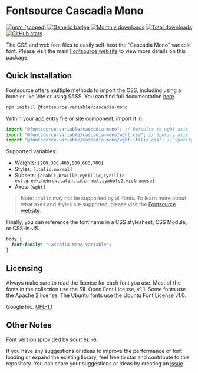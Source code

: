 # Fontsource Cascadia Mono

[![npm (scoped)](https://img.shields.io/npm/v/@fontsource-variable/cascadia-mono?color=brightgreen)](https://www.npmjs.com/package/@fontsource-variable/cascadia-mono) [![Generic badge](https://img.shields.io/badge/fontsource-passing-brightgreen)](https://github.com/fontsource/fontsource) [![Monthly downloads](https://badgen.net/npm/dm/@fontsource-variable/cascadia-mono)](https://github.com/fontsource/fontsource) [![Total downloads](https://badgen.net/npm/dt/@fontsource-variable/cascadia-mono)](https://github.com/fontsource/fontsource) [![GitHub stars](https://img.shields.io/github/stars/fontsource/fontsource.svg?style=social&label=Star)](https://github.com/fontsource/fontsource/stargazers)

The CSS and web font files to easily self-host the “Cascadia Mono” variable font. Please visit the main [Fontsource website](https://fontsource.org/fonts/cascadia-mono) to view more details on this package.

## Quick Installation

Fontsource offers multiple methods to import the CSS, including using a bundler like Vite or using SASS. You can find full documentation [here](https://fontsource.org/docs/getting-started/introduction).

```javascript
npm install @fontsource-variable/cascadia-mono
```

Within your app entry file or site component, import it in.

```javascript
import "@fontsource-variable/cascadia-mono"; // Defaults to wght axis
import "@fontsource-variable/cascadia-mono/wght.css"; // Specify axis
import "@fontsource-variable/cascadia-mono/wght-italic.css"; // Specify axis and style
```

Supported variables:
- Weights: `[200,300,400,500,600,700]`
- Styles: `[italic,normal]`
- Subsets: `[arabic,braille,cyrillic,cyrillic-ext,greek,hebrew,latin,latin-ext,symbols2,vietnamese]`
- Axes: `[wght]`

> Note: `italic` may not be supported by all fonts. To learn more about what axes and styles are supported, please visit the [Fontsource website](https://fontsource.org/fonts/cascadia-mono).

Finally, you can reference the font name in a CSS stylesheet, CSS Module, or CSS-in-JS.

```css
body {
  font-family: "Cascadia Mono Variable";
}
```

## Licensing
Always make sure to read the license for each font you use. Most of the fonts in the collection use the SIL Open Font License, v1.1. Some fonts use the Apache 2 license. The Ubuntu fonts use the Ubuntu Font License v1.0.

Google Inc.
[OFL-1.1](http://scripts.sil.org/OFL)

## Other Notes
Font version (provided by source): `v5`.

If you have any suggestions or ideas to improve the performance of font loading or expand the existing library, feel free to star and contribute to this repository. You can share your suggestions or ideas by creating an [issue](https://github.com/fontsource/fontsource/issues).